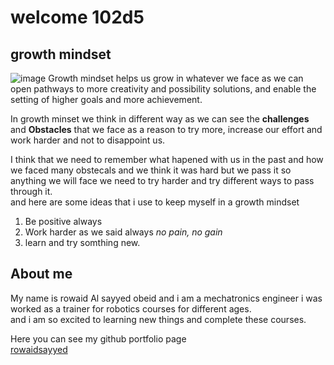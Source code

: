 # welcome 102d5

## growth mindset
![image](https://live.staticflickr.com/5111/5866575567_3bedd2c173_b.jpg)
Growth mindset helps us grow in whatever we face as we can open pathways to more creativity and possibility solutions, and enable the setting of higher goals and more achievement.

In growth minset we think in different way as we can see the **challenges** and **Obstacles** that we face as a reason to try more, increase our effort and work harder and not to disappoint us.

I think that we need to remember what hapened with us in the past and how we faced many obstecals and we think it was hard but we pass it so anything we will face we need to try harder and try different ways to pass through it.    
and here are some ideas that i use to keep myself in a growth mindset
1. Be positive always
2. Work harder as we said always _no pain, no gain_ 
3. learn and try somthing new.

## About me
My name is rowaid Al sayyed obeid and i am a mechatronics engineer i was worked as a trainer for robotics courses for different ages.  
and i am so excited to learning new things and complete these courses.
 
Here you can see my github portfolio page  
[rowaidsayyed](https://github.com/rowaidsayyed)
